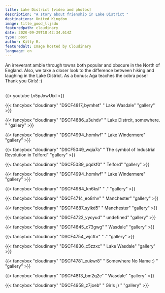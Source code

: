 ```yaml
---
title: Lake District [video and photos]
description: "A story about frienship in Lake District "
destinations: United Kingdom
image: title_good_lljsdu
featuredpath: cloudinary
date: 2020-09-29T18:42:34.614Z
type: post
author: Kitty R.
featuredalt: Image hosted by Cloudinary
language: en
---
```

An irreverant amble through towns both popular and obscure in the North of England. Also, we take a closer look to the difference between hiking and laughing in the Lake District. 
As a bonus: Aga teaches the cobra pose! 
Thank you Girls! :)

<br>{{< youtube Lv5pJxwUixI >}}</br>

{{< fancybox "cloudinary" "DSCF4817_bymhet" "  Lake Wasdale" "gallery" >}}

{{< fancybox "cloudinary" "DSCF4886_u3uhdv" "  Lake Distrcit, somewhere. " "gallery" >}}

{{< fancybox "cloudinary" "DSCF4994_homlwf" "  Lake Windermere" "gallery" >}}

{{< fancybox "cloudinary" "DSCF5049_wqia7a" "  The symbol of Industrial Revolution in Telford" "gallery" >}}

{{< fancybox "cloudinary" "DSCF5039_pqdkf0" "  Telford" "gallery" >}}

{{< fancybox "cloudinary" "DSCF4994_homlwf" "  Lake Windermere" "gallery" >}}

{{< fancybox "cloudinary" "DSCF4984_kn6ksl" "  ." "gallery" >}}

{{< fancybox "cloudinary" "DSCF4714_eo8rhv" "  Manchester" "gallery" >}}

{{< fancybox "cloudinary" "DSCF4687_sylkd5" "  Manchester" "gallery" >}}

{{< fancybox "cloudinary" "DSCF4722_vyoyud" "  undefined" "gallery" >}}

{{< fancybox "cloudinary" "DSCF4845_c73gwg" "  Wasdale" "gallery" >}}

{{< fancybox "cloudinary" "DSCF4754_wjcfbr" "  ." "gallery" >}}

{{< fancybox "cloudinary" "DSCF4836_c5zzxc" "  Lake Wasdale" "gallery" >}}

{{< fancybox "cloudinary" "DSCF4781_eukwr8" "  Somewhere No Name :) " "gallery" >}}

{{< fancybox "cloudinary" "DSCF4813_bm2q2e" "  Wasdale" "gallery" >}}

{{< fancybox "cloudinary" "DSCF4958_z7joeb" "  Girls ;) " "gallery" >}}